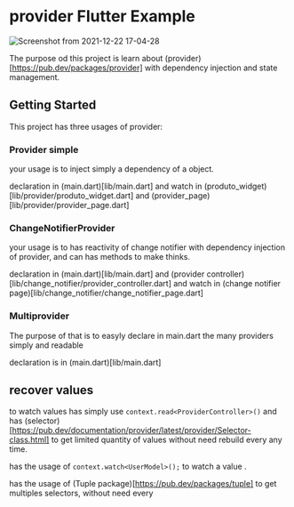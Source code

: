 # provider Flutter Example
![Screenshot from 2021-12-22 17-04-28](https://user-images.githubusercontent.com/35856303/147154341-2d63e0ff-d2a8-436a-be4e-64825fbad85b.png)


The purpose od this project is learn about (provider)[https://pub.dev/packages/provider] with dependency injection and state management.

## Getting Started

This project has three usages of provider:
### Provider simple 
your usage is to inject simply a dependency of a object.

declaration in (main.dart)[lib/main.dart] and watch in (produto_widget)[lib/provider/produto_widget.dart] and (provider_page)[lib/provider/provider_page.dart]

### ChangeNotifierProvider
your usage is to has reactivity of change notifier with dependency injection of provider, and can has methods to make thinks.

declaration in (main.dart)[lib/main.dart] and (provider controller)[lib/change_notifier/provider_controller.dart] and watch in (change notifier page)[lib/change_notifier/change_notifier_page.dart] 

### Multiprovider
The purpose of that is to easyly declare in main.dart the many providers simply and readable

declaration is in (main.dart)[lib/main.dart]

## recover values
to watch values has simply use ``context.read<ProviderController>()`` and has (selector)[https://pub.dev/documentation/provider/latest/provider/Selector-class.html] to get limited quantity of values without need rebuild every any time.

has the usage of ``context.watch<UserModel>();`` to watch a value .

has the usage of (Tuple package)[https://pub.dev/packages/tuple] to get multiples selectors, without need every
